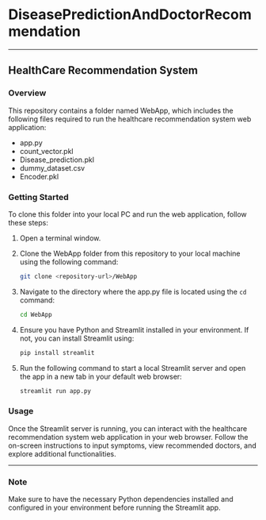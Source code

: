 # DiseasePredictionAndDoctorRecommendation
---

## HealthCare Recommendation System

### Overview
This repository contains a folder named WebApp, which includes the following files required to run the healthcare recommendation system web application:
- app.py
- count_vector.pkl
- Disease_prediction.pkl
- dummy_dataset.csv
- Encoder.pkl

### Getting Started
To clone this folder into your local PC and run the web application, follow these steps:

1. Open a terminal window.

2. Clone the WebApp folder from this repository to your local machine using the following command:
   ```bash
   git clone <repository-url>/WebApp
   ```

3. Navigate to the directory where the app.py file is located using the `cd` command:
   ```bash
   cd WebApp
   ```

4. Ensure you have Python and Streamlit installed in your environment. If not, you can install Streamlit using:
   ```bash
   pip install streamlit
   ```

5. Run the following command to start a local Streamlit server and open the app in a new tab in your default web browser:
   ```bash
   streamlit run app.py
   ```

### Usage
Once the Streamlit server is running, you can interact with the healthcare recommendation system web application in your web browser. Follow the on-screen instructions to input symptoms, view recommended doctors, and explore additional functionalities.

---
### Note
Make sure to have the necessary Python dependencies installed and configured in your environment before running the Streamlit app.
